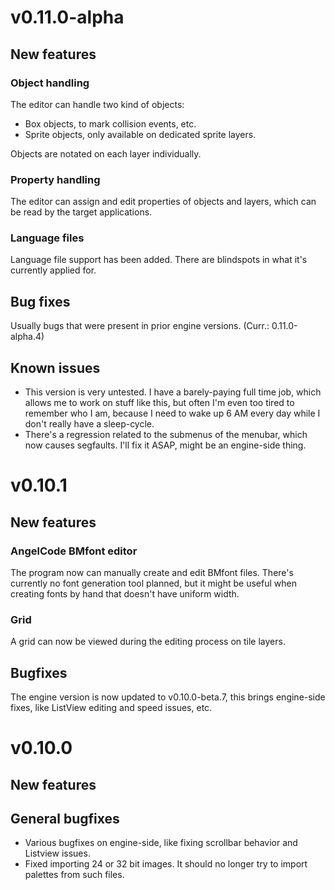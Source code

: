 # v0.11.0-alpha

## New features

### Object handling

The editor can handle two kind of objects:

* Box objects, to mark collision events, etc.
* Sprite objects, only available on dedicated sprite layers.

Objects are notated on each layer individually.

### Property handling

The editor can assign and edit properties of objects and layers, which can be read by the target applications.

### Language files

Language file support has been added. There are blindspots in what it's currently applied for.

## Bug fixes

Usually bugs that were present in prior engine versions. (Curr.: 0.11.0-alpha.4)

## Known issues

* This version is very untested. I have a barely-paying full time job, which allows me to work on stuff like this, but often I'm even too tired to remember who I am, because I need to wake up 6 AM every day while I don't really have a sleep-cycle.
* There's a regression related to the submenus of the menubar, which now causes segfaults. I'll fix it ASAP, might be an engine-side thing.

# v0.10.1

## New features

### AngelCode BMfont editor

The program now can manually create and edit BMfont files. There's currently no font generation tool planned, but it might be useful when creating fonts by hand that doesn't have uniform width.

### Grid

A grid can now be viewed during the editing process on tile layers.

## Bugfixes

The engine version is now updated to v0.10.0-beta.7, this brings engine-side fixes, like ListView editing and speed issues, etc.

# v0.10.0

## New features

## General bugfixes

* Various bugfixes on engine-side, like fixing scrollbar behavior and Listview issues.
* Fixed importing 24 or 32 bit images. It should no longer try to import palettes from such files.